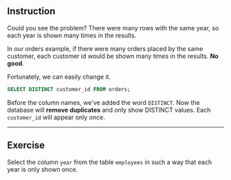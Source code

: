 ## Instruction
Could you see the problem? There were many rows with the same year, so each year is shown many times in the results.

In our orders example, if there were many orders placed by the same customer, each customer id would be shown many times in the results. **No good**.

Fortunately, we can easily change it.

````sql
SELECT DISTINCT customer_id FROM orders;
````

Before the column names, we've added the word `DISTINCT`. Now the database will **remove duplicates** and only show DISTINCT values. Each `customer_id` will appear only once.

---
## Exercise
Select the column `year` from the table `employees` in such a way that each year is only shown once.